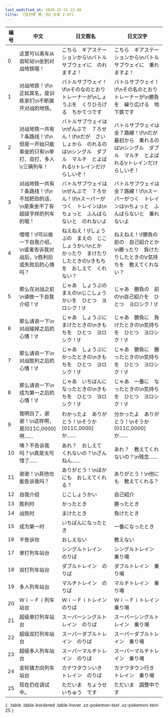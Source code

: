 ```yaml
---
last_modified_at: 2020-12-15 22:48
title: 《宝可梦 黑／白》文本 2-071
---
```

| 编号 | 中文 | 日文假名 | 日文汉字 |
| ---- | ---- | ---- | --- |
| 0 | 这里可以乘车从齿轮站\n坐到对战地铁哦！ | こちら　ギアステーションから\nバトルサブウェイに　のれますよ！ | こちら　ギアステーションから\nバトルサブウェイに　乗れますよ！ |
| 1 | 对战地铁！\f\n正如其名，是训练家们\n不断展开对战的地铁。 | バトルサブウェイ！\f\nそのなのとおり　トレーナーが\nしょうぶを　くりひろげる　ちかてつです | バトルサブウェイ！\f\nその名のとおり　トレーナーが\n勝負を　繰り広げる　地下鉄です |
| 2 | 对战地铁一共有７条路线！\f\n但是一开始只能乘坐的只有\n单打、双打、多人\r三辆列车！ | バトルサブウェイは\nぜんぶで　７ろせん！\f\nだが　さいしょから　のれるのは\nシングル　ダブル　マルチ　とよばれる\rトレインだけ　らしいぞ！ | バトルサブウェイは　全７路線！\f\nだが　最初から　乗れるのは\nシングル　ダブル　マルチ　とよばれる\rトレインだけ　らしいぞ！ |
| 3 | 对战地铁一共有７条路线！\f\n不加把劲的话，\n是乘坐不了有超级字样的列车的哦！ | バトルサブウェイは\nぜんぶで　７ろせん！\f\nスーパーがつく　トレインは\nちょっと　ふんばらないと　のれないよ | バトルサブウェイは　全７路線！\f\nスーパーがつく　トレインは\nちょっと　ふんばらないと　乗れないよ |
| 4 | 喂喂！\f可以做一下自我介绍，\n或者告诉我对战后，\r胜利后或失败后的心情吗？ | ねえねえ！\fしょうぶの　まえの　じこしょうかい\nとか　かったり　まけたり　したときの\rきもちを　おしえて　くれない？ | ねえねえ！\f勝負の　前の　自己紹介とか\n勝ったり　負けたりしたときの\r気持ちを　教えてくれない？ |
| 5 | 那么在对战之前\n请做一下自我介绍！\f | じゃあ　しょうぶの　まえの\nじこしょうかいを　ひとつ　ヨロシク！\f | じゃあ　勝負の　前の\n自己紹介を　ひとつ　ヨロシク！\f |
| 6 | 那么请说一下\n对战输掉之后的心情！\f | じゃあ　しょうぶに　まけたときの\nきもちを　ひとつ　ヨロシク！\f | じゃあ　勝負に　負けたときの\n気持ちを　ひとつ　ヨロシク！\f |
| 7 | 那么请说一下\n对战胜利之后的心情！\f | じゃあ　しょうぶに　かったときの\nきもちを　ひとつ　ヨロシク！\f | じゃあ　勝負に　勝ったときの\n気持ちを　ひとつ　ヨロシク！\f |
| 8 | 那么请说一下\n成为第一之后的心情！\f | じゃあ　いちばんに　なったときの\nきもちを　ひとつ　ヨロシク！\f | じゃあ　一番に　なったときの\n気持ちを　ひとつ　ヨロシク！\f |
| 9 | 我明白了，谢谢！\n这样啊，是[011C,0000]啊…… | わかったよ　ありがとう！\nそうか　[011C,0000]　か…… | 分かったよ　ありがとう！\nそうか　[011C,0000]　か…… |
| 10 | 咦？不告诉我吗？\n真是太可惜了…… | あれ？　おしえて　くれないの？\nざんねん…… | あれ？　教えてくれないの？\n残念…… |
| 11 | 谢谢！\n其他也能告诉我吗？ | ありがとう！\nほかにも　おしえてくれる？ | ありがとう！\n他にも　教えてくれる？ |
| 12 | 自我介绍 | じこしょうかい | 自己紹介 |
| 13 | 胜利时 | かったとき | 勝ったとき |
| 14 | 战败时 | まけたとき | 負けたとき |
| 15 | 成为第一时 | いちばんになったとき | 一番になったとき |
| 16 | 不告诉你 | おしえない | 教えない |
| 17 | 单打列车站台 | シングルトレイン　のりば | シングルトレイン　乗り場 |
| 18 | 双打列车站台 | ダブルトレイン　のりば | ダブルトレイン　乗り場 |
| 19 | 多人列车站台 | マルチトレイン　のりば | マルチトレイン　乗り場 |
| 20 | Ｗｉ－Ｆｉ列车站台 | Ｗｉ－Ｆｉトレイン　のりば | Ｗｉ－Ｆｉトレイン　乗り場 |
| 21 | 超级单打列车站台 | スーパーシングルトレイン　のりば | スーパーシングルトレイン　乗り場 |
| 22 | 超级双打列车站台 | スーパーダブルトレイン　のりば | スーパーダブルトレイン　乗り場 |
| 23 | 超级多人列车站台 | スーパーマルチトレイン　のりば | スーパーマルチトレイン　乗り場 |
| 24 | 金轮镇方向列车站台 | カナワタウンいき　トレイン　のりば | カナワタウン行き　トレイン　乗り場 |
| 25 | 现在仍在调试中。 | ただいま　ちょうせいちゅう　です | ただいま　調整中です |
{: .table .table-bordered .table-hover .xz-pokemon-text .xz-pokemon-text-25 }